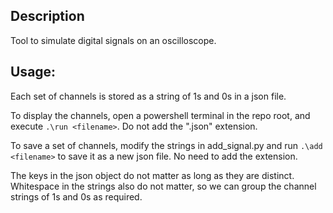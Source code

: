 ## Description

Tool to simulate digital signals on an oscilloscope.

## Usage: 

Each set of channels is stored as a string of 1s and 0s in a json file.

To display the channels, open a powershell terminal in the repo root, and execute ```.\run <filename>```. Do not add the ".json" extension.

To save a set of channels, modify the strings in add_signal.py  and run ```.\add <filename>``` to save it as a new json file. No need to add the extension.

The keys in the json object do not matter as long as they are distinct. Whitespace in the strings also do not matter, so we can group the channel strings of 1s and 0s as required.
